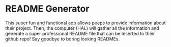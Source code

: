 # **README Generator**

This super fun and functional app allows peeps to provide information about their project. Then, the computer (HAL) will gather all the information and generate a super professional README file that can be inserted to their github repo! Say goodbye to boring looking READMEs. 
